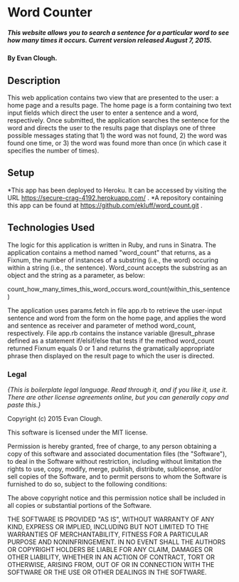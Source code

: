 # Word Counter

##### This website allows you to search a sentence for a particular word to see how many times it occurs. Current version released August 7, 2015.

#### By Evan Clough.

## Description

This web application contains two view that are presented to the user: a home page and a results page. The home page is a form containing two text input fields which direct the user to enter a sentence and a word, respectively. Once submitted, the application searches the sentence for the word and directs the user to the results page that displays one of three possible messages stating that 1) the word was not found, 2) the word was found one time, or 3) the word was found more than once (in which case it specifies the number of times).

## Setup

*This app has been deployed to Heroku. It can be accessed by visiting the URL https://secure-crag-4192.herokuapp.com/ .
*A repository containing this app can be found at https://github.com/ekluff/word_count.git .

## Technologies Used

The logic for this application is written in Ruby, and runs in Sinatra. The application contains a method named "word_count" that returns, as a Fixnum, the number of instances of a substring (i.e., the word) occuring within a string (i.e., the sentence). Word_count accepts the substring as an object and the string as a parameter, as below:

  count_how_many_times_this_word_occurs.word_count(within_this_sentence)

The application uses params.fetch in file app.rb to retrieve the user-input sentence and word from the form on the home page, and applies the word and sentence as receiver and parameter of method word_count, respectively. File app.rb contains the instance variable @result_phrase defined as a statement if/elsif/else that tests if the method word_count returned Fixnum equals 0 or 1 and returns the gramatically appropriate phrase then displayed on the result page to which the user is directed.

### Legal

*{This is boilerplate legal language. Read through it, and if you like it, use it. There are other license agreements online, but you can generally copy and paste this.}*

Copyright (c) 2015 Evan Clough.

This software is licensed under the MIT license.

Permission is hereby granted, free of charge, to any person obtaining a copy
of this software and associated documentation files (the "Software"), to deal
in the Software without restriction, including without limitation the rights
to use, copy, modify, merge, publish, distribute, sublicense, and/or sell
copies of the Software, and to permit persons to whom the Software is
furnished to do so, subject to the following conditions:

The above copyright notice and this permission notice shall be included in
all copies or substantial portions of the Software.

THE SOFTWARE IS PROVIDED "AS IS", WITHOUT WARRANTY OF ANY KIND, EXPRESS OR
IMPLIED, INCLUDING BUT NOT LIMITED TO THE WARRANTIES OF MERCHANTABILITY,
FITNESS FOR A PARTICULAR PURPOSE AND NONINFRINGEMENT. IN NO EVENT SHALL THE
AUTHORS OR COPYRIGHT HOLDERS BE LIABLE FOR ANY CLAIM, DAMAGES OR OTHER
LIABILITY, WHETHER IN AN ACTION OF CONTRACT, TORT OR OTHERWISE, ARISING FROM,
OUT OF OR IN CONNECTION WITH THE SOFTWARE OR THE USE OR OTHER DEALINGS IN
THE SOFTWARE.
